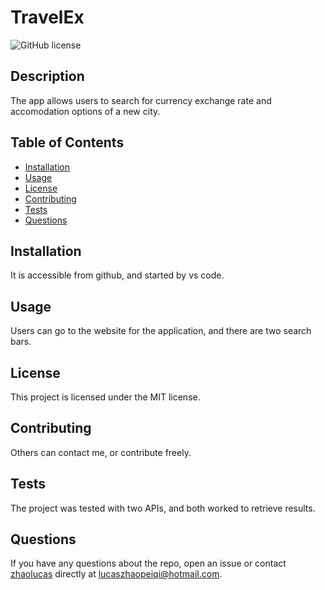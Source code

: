 # TravelEx 
![GitHub license](https://img.shields.io/badge/license-MIT-blue.svg)

## Description 
The app allows users to search for currency exchange rate and accomodation options of a new city. 

## Table of Contents
- [Installation](#installation)
- [Usage](#usage)
- [License](#license)
- [Contributing](#contributing)
- [Tests](#tests)
- [Questions](#questions)

## Installation
It is accessible from github, and started by vs code. 

## Usage 
Users can go to the website for the application, and there are two search bars. 

## License
This project is licensed under the MIT license.

## Contributing
Others can contact me, or contribute freely. 

## Tests
The project was tested with two APIs, and both worked to retrieve results. 

## Questions
If you have any questions about the repo, open an issue or contact [zhaolucas](https://github.com/zhaolucas) directly at lucaszhaopeiqi@hotmail.com.
